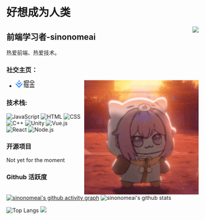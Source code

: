 # 好想成为人类

<img align="right" src="https://count.getloli.com/get/@:sinonomeai?theme=rule34">

## 前端学习者-sinonomeai

热爱前端、热爱技术。

### **社交主页：**

 <img align="right" alt="GIF" src="./images/doro.gif" width="300" height="300" />


-   <a href="https://juejin.cn/user/3273717445572746"><code><img height="20" width="50" src="./images/juejin.png"></code></a>

### **技术栈:**

![JavaScript](https://img.shields.io/badge/-JavaScript-323330?style=flat&logo=javascript&logoColor=F7DF1E)
![HTML](https://img.shields.io/badge/-HTML-E34F26?style=flat&logo=html5&logoColor=white)
![CSS](https://img.shields.io/badge/-CSS-1572B6?style=flat&logo=css3&logoColor=white)
![C++](https://img.shields.io/badge/-C++-00599C?style=flat&logo=cplusplus&logoColor=white)
![Unity](https://img.shields.io/badge/-Unity-100000?style=flat&logo=unity&logoColor=white)
![Vue.js](https://img.shields.io/badge/-Vue.js-4FC08D?style=flat&logo=vue.js&logoColor=white)
![React](https://img.shields.io/badge/-React-61DAFB?style=flat&logo=react&logoColor=black)
![Node.js](https://img.shields.io/badge/-Node.js-8CC84B?style=flat&logo=node.js&logoColor=white)

### 开源项目

Not yet for the moment

### Github 活跃度

[![sinonomeai's github activity graph](https://github-readme-activity-graph.vercel.app/graph?username=sinonomeai)](https://github.com/ashutosh00710/github-readme-activity-graph)
![sinonomeai's github stats](https://github-readme-stats.vercel.app/api?username=sinonomeai&show_icons=true&theme=vue)

![Top Langs](https://github-readme-stats.vercel.app/api/top-langs/?username=sinonomeai&langs_count=6)
![](https://github-readme-stats.vercel.app/api/top-langs/?username=sinonomeai&layout=compact&langs_count=6)
